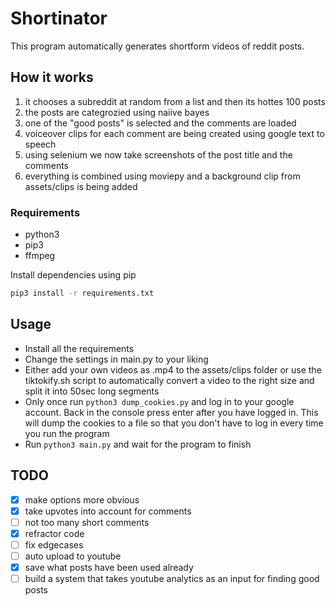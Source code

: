 # Shortinator

This program automatically generates shortform videos of reddit posts.

## How it works

1. it chooses a subreddit at random from a list and then its hottes 100 posts
2. the posts are categrozied using naiive bayes
3. one of the "good posts" is selected and the comments are loaded
4. voiceover clips for each comment are being created using google text to speech
5. using selenium we now take screenshots of the post title and the comments
6. everything is combined using moviepy and a background clip from assets/clips is being added

### Requirements

- python3
- pip3
- ffmpeg

Install dependencies using pip

```bash
pip3 install -r requirements.txt
```

## Usage

- Install all the requirements
- Change the settings in main.py to your liking
- Either add your own videos as .mp4 to the assets/clips folder or use the tiktokify.sh script to automatically convert a video to the right size and split it into 50sec long segments
- Only once run `python3 dump_cookies.py` and log in to your google account. Back in the console press enter after you have logged in. This will dump the cookies to a file so that you don't have to log in every time you run the program
- Run `python3 main.py` and wait for the program to finish

## TODO

- [x] make options more obvious
- [x] take upvotes into account for comments
- [ ] not too many short comments
- [x] refractor code
- [ ] fix edgecases
- [ ] auto upload to youtube
- [x] save what posts have been used already
- [ ] build a system that takes youtube analytics as an input for finding good posts